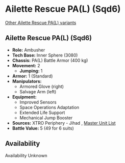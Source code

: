 # Ailette Rescue PA(L) (Sqd6) 

[Other Ailette Rescue PA(L) variants](../ailette_rescue_pal.md) 

## Ailette Rescue PA(L) (Sqd6) 

- **Role:** Ambusher 
- **Tech Base:** Inner Sphere (3080) 
- **Chassis:** PA(L) Battle Armor (400 kg) 
- **Movement:** 2 
  - **Jumping:** 1 
- **Armor:** 1 (Standard) 
- **Manipulators:** 
  - Armored Glove (right) 
  - Salvage Arm (left) 
- **Equipment:** 
  - Improved Sensors 
  - Space Operations Adaptation 
  - Extended Life Support 
  - Mechanical Jump Booster 
- **Sources:** XTRO Periphery - Jihad , [Master Unit List](http://masterunitlist.info/Unit/Details/9072) 
- **Battle Value:** 5 (49 for 6 suits) 

## Availability 

Availability Unknown 

